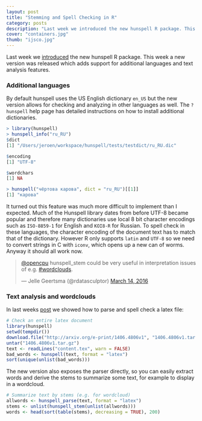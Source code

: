 ```yaml
---
layout: post
title: "Stemming and Spell Checking in R"
category: posts
description: "Last week we introduced the new hunspell R package. This week a new version was released which adds support for additional languages and text analysis features."
cover: "containers.jpg"
thumb: "ijsco.jpg"
---
```


Last week we [introduced](https://www.opencpu.org/posts/hunspell-release/) the new hunspell R package. This week a new version was released which adds support for additional languages and text analysis features. 

### Additional languages

By default hunspell uses the US English dictionary `en_US` but the new version allows for 
checking and analyzing in other languages as well. The `?hunspell` help page has detailed 
instructions on how to install additional dictionaries.


```r
> library(hunspell)
> hunspell_info("ru_RU")
$dict
[1] "/Users/jeroen/workspace/hunspell/tests/testdict/ru_RU.dic"

$encoding
[1] "UTF-8"

$wordchars
[1] NA
```

```r
> hunspell("чёртова карова", dict = "ru_RU")[[1]]
[1] "карова"
```

It turned out this feature was much more difficult to implement than I expected. Much of the Hunspell
library dates from before UTF-8 became popular and therefore many dictionaries use local 8 bit character encodings such as `ISO-8859-1` for English and `KOI8-R` for Russian. To spell check in these languages, the character encoding of the document text has to match that of the dictionary. However R only supports `latin` and `UTF-8` 
so we need to convert strings in C with `iconv`, which opens up a new can of worms. Anyway it should
all work now.


<blockquote class="twitter-tweet" data-lang="en"><p lang="en" dir="ltr"><a href="https://twitter.com/opencpu">@opencpu</a> hunspell_stem could be very useful in interpretation issues of e.g. <a href="https://twitter.com/hashtag/wordclouds?src=hash">#wordclouds</a>.</p>&mdash; Jelle Geertsma (@rdatasculptor) <a href="https://twitter.com/rdatasculptor/status/709320443778506752">March 14, 2016</a></blockquote>
<script async src="//platform.twitter.com/widgets.js" charset="utf-8"></script>


### Text analysis and wordclouds

In last weeks [post](https://www.opencpu.org/posts/hunspell-release/) we showed how to parse and spell
check a latex file:

```r
# Check an entire latex document
library(hunspell)
setwd(tempdir())
download.file("http://arxiv.org/e-print/1406.4806v1", "1406.4806v1.tar.gz",  mode = "wb")
untar("1406.4806v1.tar.gz")
text <- readLines("content.tex", warn = FALSE)
bad_words <- hunspell(text, format = "latex")
sort(unique(unlist(bad_words)))
```

The new version also exposes the parser directly, so you can easily extract words and derive the stems to summarize some text, for example to display in a wordcloud.

```r
# Summarize text by stems (e.g. for wordcloud)
allwords <- hunspell_parse(text, format = "latex")
stems <- unlist(hunspell_stem(unlist(allwords)))
words <- head(sort(table(stems), decreasing = TRUE), 200)
```



